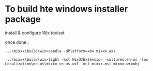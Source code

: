 To build hte windows installer package
==========================================

install & configure Wix toolset

once done :

    ...\mixxx\build\wix>candle -dPlatform=x64 mixxx.wxs

    ...\mixxx\build\wix>light -ext WixUIExtension -cultures:en-us -loc Localization\en-us\mixxx_en-us.wxl -out mixxx.msi mixxx.wixobj
